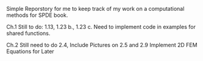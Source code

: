 Simple Reporstory for me to keep track of my work on a computational methods for SPDE book. 

Ch.1 
  Still to do: 1.13, 1.23 b., 1.23 c.
  Need to implement code in examples for shared functions. 

Ch.2 
  Still need to do 2.4,
  Include Pictures on 2.5 and 2.9 
  Implement 2D FEM Equations for Later
